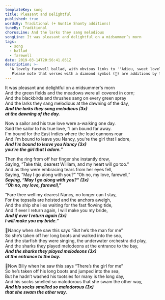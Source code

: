```yaml
---
templateKey: song
title: Pleasant and Delightful
published: true
wordsBy: Traditional (+ Auntie Shanty additions)
tuneBy: Traditional
chorusLine: And the larks they sang melodious
songLine: It was pleasant and delightful on a midsummer’s morn
tags:
  - song
  - ballad
  - farewell
date: 2019-03-14T20:56:41.851Z
description: >-
  'A lovely farewell ballad, with obvious links to ''Adieu, sweet lovely Nancy.'''
   Please note that verses with a diamond symbol (🔷) are additions by the Auntie Shanty crew - so you might not be expecting them if you're used to singing the 'traditional' version. Feel free to omit them if you wish.
---
```

It was pleasant and delightful on a midsummer's morn\
And the green fields and the meadows were all covered in corn;\
And the blackbirds and thrushes sang on every green spray\
And the larks they sang melodious at the dawning of the day,\
***And the larks they sang melodious (3x)*** \
***at the dawning of the day.***

Now a sailor and his true love were a-walking one day.\
Said the sailor to his true love, “I am bound far away.\
I'm bound for the East Indies where the loud cannons roar\
And I'm bound to leave you Nancy, you're the girl that I adore,\
***And I'm bound to leave you Nancy (3x)*** \
***you're the girl that I adore.”***

Then the ring from off her finger she instantly drew,\
Saying, “Take this, dearest William, and my heart will go too.”\
And as they were embracing tears from her eyes fell,\
Saying, “May I go along with you?” “Oh no, my love, farewell,”\
***Saying, “May I go along with you?” (3x)*** \
***“Oh no, my love, farewell,”***

“Fare thee well my dearest Nancy, no longer can I stay,\
For the topsails are hoisted and the anchors aweigh,\
And the ship she lies waiting for the fast flowing tide,\
And if ever I return again, I will make you my bride,\
***And if ever I return again (3x)***\
***I will make you my bride.”***

🔷Nancy when she saw this says “But he’s the man for me”\
So she’s taken off her long boots and walked into the sea,\
And the starfish they were singing, the underwater orchestra did play,\
And the sharks they played melodeons at the entrance to the bay,\
***And the sharks they played melodeons (3x)***\
***at the entrance to the bay.***

🔷Now Billy when he saw this says “There’s the girl for me”\
So he’s taken off his long boots and jumped into the sea,\
But he hadn’t washed his tootsies for many is the long day,\
And his socks smelled so malodorous that she swam the other way,\
***And his socks smelled so malodorous (3x)***\
***that she swam the other way.***
